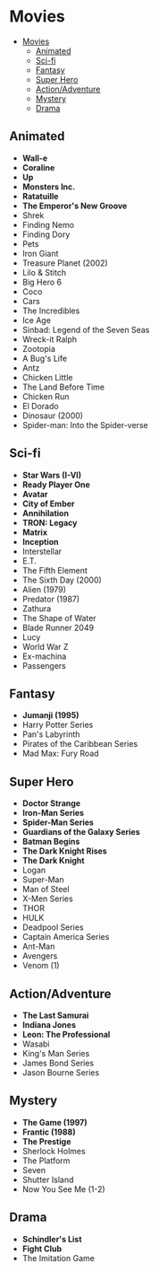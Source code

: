 # Movies

- [Movies](#movies)
  - [Animated](#animated)
  - [Sci-fi](#sci-fi)
  - [Fantasy](#fantasy)
  - [Super Hero](#super-hero)
  - [Action/Adventure](#actionadventure)
  - [Mystery](#mystery)
  - [Drama](#drama)

## Animated

- **Wall-e**
- **Coraline**
- **Up**
- **Monsters Inc.**
- **Ratatuille**
- **The Emperor's New Groove**
- Shrek
- Finding Nemo
- Finding Dory
- Pets
- Iron Giant
- Treasure Planet (2002)
- Lilo & Stitch
- Big Hero 6
- Coco
- Cars
- The Incredibles
- Ice Age
- Sinbad: Legend of the Seven Seas
- Wreck-it Ralph
- Zootopia
- A Bug's Life
- Antz
- Chicken Little
- The Land Before Time
- Chicken Run
- El Dorado
- Dinosaur (2000)
- Spider-man: Into the Spider-verse

## Sci-fi

- **Star Wars (I-VI)**
- **Ready Player One**
- **Avatar**
- **City of Ember**
- **Annihilation**
- **TRON: Legacy**
- **Matrix**
- **Inception**
- Interstellar
- E.T.
- The Fifth Element
- The Sixth Day (2000)
- Alien (1979)
- Predator (1987)
- Zathura
- The Shape of Water
- Blade Runner 2049
- Lucy
- World War Z
- Ex-machina
- Passengers

## Fantasy

- **Jumanji (1995)**
- Harry Potter Series
- Pan's Labyrinth
- Pirates of the Caribbean Series
- Mad Max: Fury Road

## Super Hero

- **Doctor Strange**
- **Iron-Man Series**
- **Spider-Man Series**
- **Guardians of the Galaxy Series**
- **Batman Begins**
- **The Dark Knight Rises**
- **The Dark Knight**
- Logan
- Super-Man
- Man of Steel
- X-Men Series
- THOR
- HULK
- Deadpool Series
- Captain America Series
- Ant-Man
- Avengers
- Venom (1)

## Action/Adventure

- **The Last Samurai**
- **Indiana Jones**
- **Leon: The Professional**
- Wasabi
- King's Man Series
- James Bond Series
- Jason Bourne Series

## Mystery

- **The Game (1997)**
- **Frantic (1988)**
- **The Prestige**
- Sherlock Holmes
- The Platform
- Seven
- Shutter Island
- Now You See Me (1-2)

## Drama

- **Schindler's List**
- **Fight Club**
- The Imitation Game
